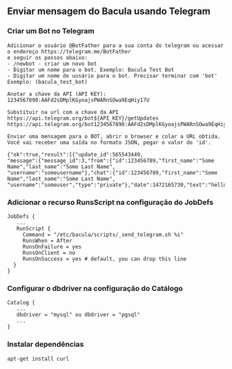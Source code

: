 ## Enviar mensagem do Bacula usando Telegram


### Criar um Bot no Telegram

```
Adicionar o usuário @BotFather para a sua conta do telegram ou acessar o endereço https://telegram.me/BotFather
e seguir os passos abaixo:
- /newbot - criar um novo bot
- Digitar um nome para o bot. Exemplo: Bacula Test Bot
- Digitar um nome de uusário para o bot. Precisar terminar com 'bot' Exemplo: (bacula_test_bot)

Anotar a chave da API (API KEY):
1234567890:AAFd2sDMplKGyoajsPWARnSOwa9EqHiy17U

Substituir na url com a chave da API
https://api.telegram.org/bot${API_KEY}/getUpdates
https://api.telegram.org/bot1234567890:AAFd2sDMplKGyoajsPWARnSOwa9EqHiy17U/getUpdates

Enviar uma mensagem para o BOT, abrir o browser e colar a URL obtida.
Você vai receber uma saída no formato JSON, pegar o valor do 'id'.

{"ok":true,"result":[{"update_id":565543449,
"message":{"message_id":3,"from":{"id":123456789,"first_name":"Some Name","last_name":"Some Last Name",
"username":"someusername"},"chat":{"id":123456789,"first_name":"Some Name","last_name":"Some Last Name",
"username":"someuser","type":"private"},"date":1472165730,"text":"hello"}}]}
```

### Adicionar o recurso RunsScript na configuração do JobDefs

```
JobDefs {
   ...
   RunScript {
     Command = "/etc/bacula/scripts/_send_telegram.sh %i"
     RunsWhen = After
     RunsOnFailure = yes
     RunsOnClient = no
     RunsOnSuccess = yes # default, you can drop this line
  }
}
```

### Configurar o dbdriver na configuração do Catálogo

```
Catalog {
   ...
   dbdriver = "mysql" ou dbdriver = "pgsql"
   ...
}

```

### Instalar dependências

```
apt-get install curl
```
